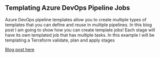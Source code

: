 ## Templating Azure DevOps Pipeline Jobs

Azure DevOps pipeline templates allow you to create multiple types of templates that you can define and reuse in multiple pipelines. In this blog post I am going to show how you can create template jobs! Each stage will have its own templated job that has multiple tasks. In this example I will be templating a Terraform validate, plan and apply stages

[Blog post here](https://thomasthornton.cloud/2021/01/25/templating-azure-devops-pipeline-jobs/)
